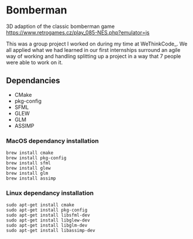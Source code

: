 # Bomberman
3D adaption of the classic bomberman game
https://www.retrogames.cz/play_085-NES.php?emulator=js

This was a group project I worked on during my time at WeThinkCode_. 
We all applied what we had learned in our first internships surround an agile way of working and handling splitting up a project in a way that 7 people were able to work on it.

## Dependancies
* CMake
* pkg-config
* SFML
* GLEW
* GLM
* ASSIMP

### MacOS dependancy installation
    brew install cmake
    brew install pkg-config
    brew install sfml
    brew install glew
    brew install glm
    brew install assimp

### Linux dependancy installation
    sudo apt-get install cmake
    sudo apt-get install pkg-config
    sudo apt-get install libsfml-dev
    sudo apt-get install libglew-dev
    sudo apt-get install libglm-dev
    sudo apt-get install libassimp-dev

